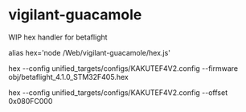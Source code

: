 # vigilant-guacamole
WIP hex handler for betaflight

alias hex='node /Web/vigilant-guacamole/hex.js'

hex --config unified_targets/configs/KAKUTEF4V2.config --firmware obj/betaflight_4.1.0_STM32F405.hex

hex --config unified_targets/configs/KAKUTEF4V2.config --offset 0x080FC000

